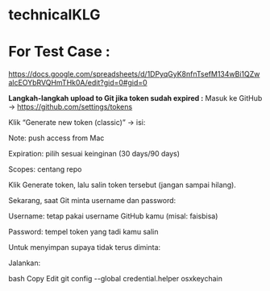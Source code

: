# technicalKLG
# For Test Case :
https://docs.google.com/spreadsheets/d/1DPyqGyK8nfnTsefM134wBi1QZwalcEOYbRVQHmTHk0A/edit?gid=0#gid=0

**Langkah-langkah upload to Git jika token sudah expired :**
Masuk ke GitHub → https://github.com/settings/tokens

Klik “Generate new token (classic)” → isi:

Note: push access from Mac

Expiration: pilih sesuai keinginan (30 days/90 days)

Scopes: centang repo

Klik Generate token, lalu salin token tersebut (jangan sampai hilang).

Sekarang, saat Git minta username dan password:

Username: tetap pakai username GitHub kamu (misal: faisbisa)

Password: tempel token yang tadi kamu salin

Untuk menyimpan supaya tidak terus diminta:

Jalankan:

bash
Copy
Edit
git config --global credential.helper osxkeychain
